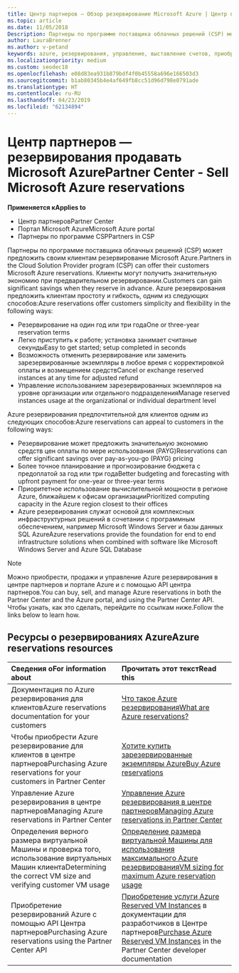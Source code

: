 ```yaml
---
title: Центр партнеров — Обзор резервирование Microsoft Azure | Центр партнеров
ms.topic: article
ms.date: 11/05/2018
Description: Партнеры по программе поставщика облачных решений (CSP) может предложить своим клиентам резервирование Microsoft Azure.
author: LauraBrenner
ms.author: v-petand
keywords: azure, резервирования, управление, выставление счетов, приобретение, Azure RI, Azure Reserved Instances
ms.localizationpriority: medium
ms.custom: seodec18
ms.openlocfilehash: e08d83ea931b879bdf4f0b45558a696e166503d3
ms.sourcegitcommit: b1ab80345b4e4af649fb8cc51d96d798e0791ade
ms.translationtype: HT
ms.contentlocale: ru-RU
ms.lasthandoff: 04/23/2019
ms.locfileid: "62134894"
---
```

# <a name="partner-center---sell-microsoft-azure-reservations"></a><span data-ttu-id="53488-104">Центр партнеров — резервирования продавать Microsoft Azure</span><span class="sxs-lookup"><span data-stu-id="53488-104">Partner Center - Sell Microsoft Azure reservations</span></span>

<!--Maggie, 12/7/18 - Added "Partner Center" to metadata title and H1 title as per Catherine Watson in bug #19868631-->

<span data-ttu-id="53488-105">**Применяется к**</span><span class="sxs-lookup"><span data-stu-id="53488-105">**Applies to**</span></span>

- <span data-ttu-id="53488-106">Центр партнеров</span><span class="sxs-lookup"><span data-stu-id="53488-106">Partner Center</span></span>
- <span data-ttu-id="53488-107">Портал Microsoft Azure</span><span class="sxs-lookup"><span data-stu-id="53488-107">Microsoft Azure portal</span></span>
- <span data-ttu-id="53488-108">Партнеры по программе CSP</span><span class="sxs-lookup"><span data-stu-id="53488-108">Partners in CSP</span></span>

<span data-ttu-id="53488-109">Партнеры по программе поставщика облачных решений (CSP) может предложить своим клиентам резервирование Microsoft Azure.</span><span class="sxs-lookup"><span data-stu-id="53488-109">Partners in the Cloud Solution Provider program (CSP) can offer their customers Microsoft Azure reservations.</span></span> <span data-ttu-id="53488-110">Клиенты могут получить значительную экономию при предварительном резервировании.</span><span class="sxs-lookup"><span data-stu-id="53488-110">Customers can gain significant savings when they reserve in advance.</span></span> <span data-ttu-id="53488-111">Azure резервирования предложить клиентам простоту и гибкость, одним из следующих способов:</span><span class="sxs-lookup"><span data-stu-id="53488-111">Azure reservations offer customers simplicity and flexibility in the following ways:</span></span>

- <span data-ttu-id="53488-112">Резервирование на один год или три года</span><span class="sxs-lookup"><span data-stu-id="53488-112">One or three-year reservation terms</span></span>
- <span data-ttu-id="53488-113">Легко приступить к работе; установка занимает считаные секунды</span><span class="sxs-lookup"><span data-stu-id="53488-113">Easy to get started; setup completed in seconds</span></span>
- <span data-ttu-id="53488-114">Возможность отменить резервирование или заменить зарезервированные экземпляры в любое время с корректировкой оплаты и возмещением средств</span><span class="sxs-lookup"><span data-stu-id="53488-114">Cancel or exchange reserved instances at any time for adjusted refund</span></span>
- <span data-ttu-id="53488-115">Управление использованием зарезервированных экземпляров на уровне организации или отдельного подразделения</span><span class="sxs-lookup"><span data-stu-id="53488-115">Manage reserved instances usage at the organizational or individual department level</span></span> 

<span data-ttu-id="53488-116">Azure резервирования предпочтительной для клиентов одним из следующих способов:</span><span class="sxs-lookup"><span data-stu-id="53488-116">Azure reservations can appeal to customers in the following ways:</span></span>

- <span data-ttu-id="53488-117">Резервирование может предложить значительную экономию средств цен оплаты по мере использования (PAYG)</span><span class="sxs-lookup"><span data-stu-id="53488-117">Reservations can offer significant savings over pay-as-you-go (PAYG) pricing</span></span>
- <span data-ttu-id="53488-118">Более точное планирование и прогнозирование бюджета с предоплатой за год или три года</span><span class="sxs-lookup"><span data-stu-id="53488-118">Better budgeting and forecasting with upfront payment for one-year or three-year terms</span></span>
- <span data-ttu-id="53488-119">Приоритетное использование вычислительной мощности в регионе Azure, ближайшем к офисам организации</span><span class="sxs-lookup"><span data-stu-id="53488-119">Prioritized computing capacity in the Azure region closest to their offices</span></span>
- <span data-ttu-id="53488-120">Azure резервирования служат основой для комплексных инфраструктурных решений в сочетании с программным обеспечением, например Microsoft Windows Server и базы данных SQL Azure</span><span class="sxs-lookup"><span data-stu-id="53488-120">Azure reservations provide the foundation for end to end infrastructure solutions when combined with software like Microsoft Windows Server and Azure SQL Database</span></span>

>[!NOTE]
> <span data-ttu-id="53488-121">Можно приобрести, продажи и управление Azure резервирования в центре партнеров и портале Azure и с помощью API центра партнеров.</span><span class="sxs-lookup"><span data-stu-id="53488-121">You can buy, sell, and manage Azure reservations in both the Partner Center and the Azure portal, and using the Partner Center API.</span></span> <span data-ttu-id="53488-122">Чтобы узнать, как это сделать, перейдите по ссылкам ниже.</span><span class="sxs-lookup"><span data-stu-id="53488-122">Follow the links below to learn how.</span></span>

## <a name="azure-reservations-resources"></a><span data-ttu-id="53488-123">Ресурсы о резервированиях Azure</span><span class="sxs-lookup"><span data-stu-id="53488-123">Azure reservations resources</span></span>

|<span data-ttu-id="53488-124">**Сведения о**</span><span class="sxs-lookup"><span data-stu-id="53488-124">**For information about**</span></span>   |<span data-ttu-id="53488-125">**Прочитать этот текст**</span><span class="sxs-lookup"><span data-stu-id="53488-125">**Read this**</span></span>    |
|:-----------------------------|:-----------------|
| <span data-ttu-id="53488-126">Документация по Azure резервирования для клиентов</span><span class="sxs-lookup"><span data-stu-id="53488-126">Azure reservations documentation for your customers</span></span> | [<span data-ttu-id="53488-127">Что такое Azure резервирования</span><span class="sxs-lookup"><span data-stu-id="53488-127">What are Azure reservations?</span></span>](https://docs.microsoft.com/azure/billing/billing-save-compute-costs-reservations)
|<span data-ttu-id="53488-128">Чтобы приобрести Azure резервирование для клиентов в центре партнеров</span><span class="sxs-lookup"><span data-stu-id="53488-128">Purchasing Azure reservations for your customers in Partner Center</span></span>   |[<span data-ttu-id="53488-129">Хотите купить зарезервированные экземпляры Azure</span><span class="sxs-lookup"><span data-stu-id="53488-129">Buy Azure reservations</span></span>](azure-reservations-buying.md)
|<span data-ttu-id="53488-130">Управление Azure резервирования в центре партнеров</span><span class="sxs-lookup"><span data-stu-id="53488-130">Managing Azure reservations in Partner Center</span></span> | [<span data-ttu-id="53488-131">Управление Azure резервирования в центре партнеров</span><span class="sxs-lookup"><span data-stu-id="53488-131">Managing Azure reservations in Partner Center</span></span>](azure-reservations-manage.md)
|<span data-ttu-id="53488-132">Определения верного размера виртуальной Машины и проверка того, использование виртуальных Машин клиента</span><span class="sxs-lookup"><span data-stu-id="53488-132">Determining the correct VM size and verifying customer VM usage</span></span>   |[<span data-ttu-id="53488-133">Определение размера виртуальной Машины для использования максимального Azure резервирования</span><span class="sxs-lookup"><span data-stu-id="53488-133">VM sizing for maximum Azure reservation usage</span></span>](azure-usage.md)   |
|<span data-ttu-id="53488-134">Приобретение резервирований Azure с помощью API Центра партнеров</span><span class="sxs-lookup"><span data-stu-id="53488-134">Purchasing Azure reservations using the Partner Center API</span></span> | <span data-ttu-id="53488-135">[Приобретение услуги Azure Reserved VM Instances](https://docs.microsoft.com/partner-center/develop/purchase-azure-reservations) в документации для разработчиков в Центре партнеров</span><span class="sxs-lookup"><span data-stu-id="53488-135">[Purchase Azure Reserved VM Instances](https://docs.microsoft.com/partner-center/develop/purchase-azure-reservations) in the Partner Center developer documentation</span></span>